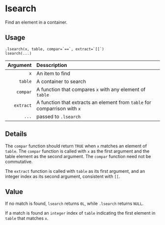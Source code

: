 lsearch
=======

Find an element in a container.

Usage
-----

    .lsearch(x, table, compar=`==`, extract=`[[`)
    lsearch(...)

|  Argument | Desscription                                                              |
| --------: | :------------------------------------------------------------------------ |
|       `x` | An item to find                                                           |
|   `table` | A container to search                                                     |
|  `compar` | A function that compares `x` with any element of `table`                  |
| `extract` | A function that extracts an element from `table` for comparrison with `x` |
|     `...` | passed to `.lsearch`                                                      |

Details
-------

The `compar` function should return `TRUE` when `x` matches an element of `table`.
The `compar` function is called with `x` as the first argument and the table element as the second argument.
The `compar` function need not be commutative.

The `extract` function is called with `table` as its first argument, and
an integer index as its second argument,
consistent with `[[`.

Value
-----

If no match is found, `lsearch` returns `0L`, while `.lsearch` returns `NULL`.

If a match is found an `integer` index of `table` indicating the first element in `table` that matches `x`.
